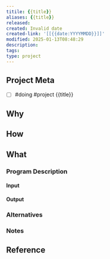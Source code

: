 ```yaml
---
titile: {{title}}
aliases: {{title}}
released: 
created: Invalid date
created-link: '[[{{date:YYYYMMDD}}]]'
modified: 2025-01-13T08:48:29
description: 
tags: 
type: project
---
```


## Project Meta

- [ ] #doing #project {{title}}

## Why

## How

## What

### Program Description

#### Input

#### Output

### Alternatives

### Notes

## Reference
